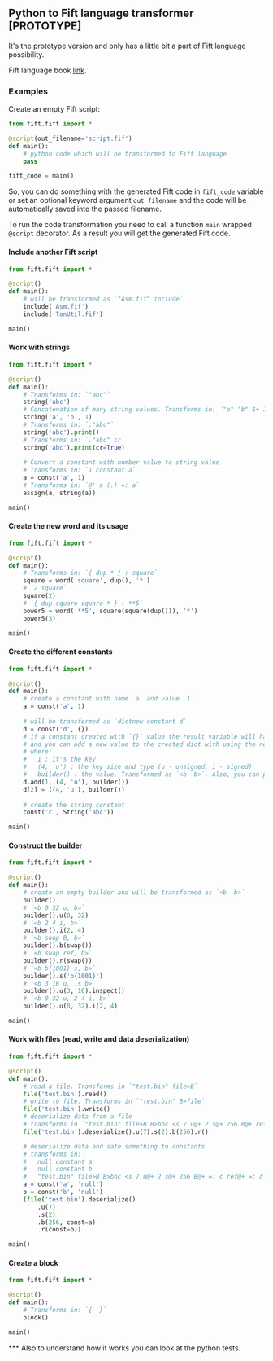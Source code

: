 ## Python to Fift language transformer [PROTOTYPE]

It's the prototype version and only has a little bit a part of Fift language 
possibility.

Fift language book [link](https://test.ton.org/fiftbase.pdf).

### Examples

Create an empty Fift script:
```python
from fift.fift import *

@script(out_filename='script.fif')
def main():
    # python code which will be transformed to Fift language
    pass

fift_code = main()
```
So, you can do something with the generated Fift code in `fift_code` variable or 
set an optional keyword argument `out_filename` and the code will be automatically
saved into the passed filename.

To run the code transformation you need to call a function `main` wrapped `@script` 
decorator. As a result you will get the generated Fift code.

#### Include another Fift script

```python
from fift.fift import *

@script()
def main():
    # will be transformed as `"Asm.fif" include`
    include('Asm.fif')
    include('TonUtil.fif')

main()
```

#### Work with strings

```python
from fift.fift import *

@script()
def main():
    # Transforms in: `"abc"`
    string('abc')
    # Concatenation of many string values. Transforms in: `"a" "b" $+ 1 (.) $+`
    string('a', 'b', 1)
    # Transforms in: `."abc"`
    string('abc').print()
    # Transforms in: `."abc" cr`
    string('abc').print(cr=True)
    
    # Convert a constant with number value to string value
    # Transforms in: `1 constant a`
    a = const('a', 1)
    # Transforms in: `@' a (.) =: a`
    assign(a, string(a))

main()
```

#### Create the new word and its usage

```python
from fift.fift import *

@script()
def main():
    # Transforms in: `{ dup * } : square`
    square = word('square', dup(), '*')
    # `2 square`
    square(2)
    # `{ dup square square * } : **5`
    power5 = word('**5', square(square(dup())), '*')
    power5(3)

main()
```

#### Create the different constants

```python
from fift.fift import *

@script()
def main():
    # create a constant with name `a` and value `1`
    a = const('a', 1)
    
    # will be transformed as `dictnew constant d`
    d = const('d', {})
    # if a constant created with `{}` value the result variable will have `Dict` interface
    # and you can add a new value to the created dict with using the next ways
    # where:
    #   1 : it's the key
    #   (4, 'u') : the key size and type (u - unsigned, i - signed)
    #   builder() : the value. Transformed as `<b  b>`. Also, you can pass another entity as value.
    d.add(1, (4, 'u'), builder())
    d[2] = ((4, 'u'), builder())
    
    # create the string constant
    const('c', String('abc'))

main()
```

#### Construct the builder

```python
from fift.fift import *

@script()
def main():
    # create an empty builder and will be transformed as `<b  b>`
    builder()
    # `<b 0 32 u, b>`
    builder().u(0, 32)
    # `<b 2 4 i, b>`
    builder().i(2, 4)
    # `<b swap B, b>`
    builder().b(swap())
    # `<b swap ref, b>`
    builder().r(swap())
    # `<b b{1001} s, b>`
    builder().s('b{1001}')
    # `<b 3 16 u, .s b>`
    builder().u(3, 16).inspect()
    # `<b 0 32 u, 2 4 i, b>`
    builder().u(0, 32).i(2, 4)

main()
```

#### Work with files (read, write and data deserialization)

```python
from fift.fift import *

@script()
def main():
    # read a file. Transforms in `"test.bin" file>B`
    file('test.bin').read()
    # write to file. Transforms in `"test.bin" B>file`
    file('test.bin').write()
    # deserialize data from a file
    # transforms in `"test.bin" file>B B>boc <s 7 u@+ 2 s@+ 256 B@+ ref@+`
    file('test.bin').deserialize().u(7).s(2).b(256).r()

    # deserialize data and safe something to constants
    # transforms in:
    #   null constant a
    #   null constant b
    #   "test.bin" file>B B>boc <s 7 u@+ 2 s@+ 256 B@+ =: c ref@+ =: d
    a = const('a', 'null')
    b = const('b', 'null')
    (file('test.bin').deserialize()
        .u(7)
        .s(2)
        .b(256, const=a)
        .r(const=b))

main()
```

#### Create a block

```python
from fift.fift import *

@script()
def main():
    # Transforms in: `{  }`
    block()

main()
```

*** Also to understand how it works you can look at the python tests.